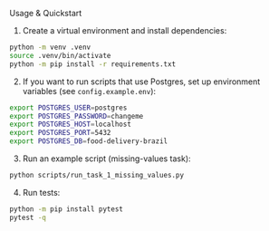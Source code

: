 Usage & Quickstart

1) Create a virtual environment and install dependencies:

```bash
python -m venv .venv
source .venv/bin/activate
python -m pip install -r requirements.txt
```

2) If you want to run scripts that use Postgres, set up environment variables (see `config.example.env`):

```bash
export POSTGRES_USER=postgres
export POSTGRES_PASSWORD=changeme
export POSTGRES_HOST=localhost
export POSTGRES_PORT=5432
export POSTGRES_DB=food-delivery-brazil
```

3) Run an example script (missing-values task):

```bash
python scripts/run_task_1_missing_values.py
```

4) Run tests:

```bash
python -m pip install pytest
pytest -q
```
